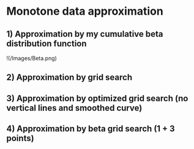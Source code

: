 # Monotone data approximation
## 1) Approximation by my cumulative beta distribution function
!(/Images/Beta.png)
## 2) Approximation by grid search
## 3) Approximation by optimized grid search (no vertical lines and smoothed curve)
## 4) Approximation by beta grid search (1 + 3 points)
